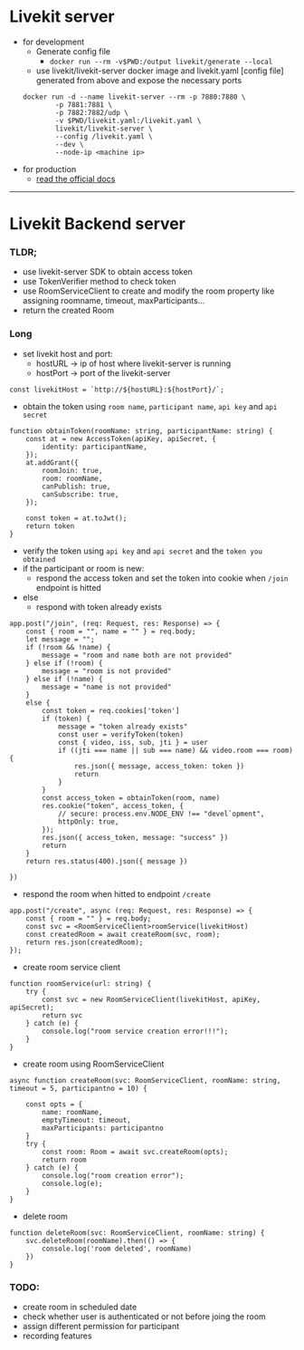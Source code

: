 # Livekit server
- for development
  - Generate config file
    - `docker run --rm -v$PWD:/output livekit/generate --local
`
  - use livekit/livekit-server docker image and livekit.yaml [config file] generated from above and expose the necessary ports
  ```
  docker run -d --name livekit-server --rm -p 7880:7880 \
          -p 7881:7881 \
          -p 7882:7882/udp \
          -v $PWD/livekit.yaml:/livekit.yaml \
          livekit/livekit-server \
          --config /livekit.yaml \
          --dev \
          --node-ip <machine ip>
  ```
- for production
  - [read the official docs](https://docs.livekit.io/deploy)

---
# Livekit Backend server
### TLDR;
- use livekit-server SDK to obtain access token
- use TokenVerifier method to check token
- use RoomServiceClient to create and modify the room property like assigning roomname, timeout, maxParticipants...
- return the created Room

### Long
- set livekit host and port:
  - hostURL -> ip of host where livekit-server is running
  - hostPort -> port of the livekit-server
```
const livekitHost = `http://${hostURL}:${hostPort}/`;
```
- obtain the token using `room name`, `participant name`, `api key` and `api secret`
```
function obtainToken(roomName: string, participantName: string) {
    const at = new AccessToken(apiKey, apiSecret, {
        identity: participantName,
    });
    at.addGrant({
        roomJoin: true,
        room: roomName,
        canPublish: true,
        canSubscribe: true,
    });

    const token = at.toJwt();
    return token
}
```
- verify the token using `api key` and `api secret` and the `token you obtained`
- if the participant or room is new:
  - respond the access token and set the token into cookie when `/join` endpoint is hitted 
- else
  - respond with token already exists
```
app.post("/join", (req: Request, res: Response) => {
    const { room = "", name = "" } = req.body;
    let message = "";
    if (!room && !name) {
        message = "room and name both are not provided"
    } else if (!room) {
        message = "room is not provided"
    } else if (!name) {
        message = "name is not provided"
    }
    else {
        const token = req.cookies['token']
        if (token) {
            message = "token already exists"
            const user = verifyToken(token)
            const { video, iss, sub, jti } = user
            if ((jti === name || sub === name) && video.room === room) {
                res.json({ message, access_token: token })
                return
            }
        }
        const access_token = obtainToken(room, name)
        res.cookie("token", access_token, {
            // secure: process.env.NODE_ENV !== "devel`opment",
            httpOnly: true,
        });
        res.json({ access_token, message: "success" })
        return
    }
    return res.status(400).json({ message })

})
``` 
- respond the room when hitted to endpoint `/create`
```
app.post("/create", async (req: Request, res: Response) => {
    const { room = "" } = req.body;
    const svc = <RoomServiceClient>roomService(livekitHost)
    const createdRoom = await createRoom(svc, room);
    return res.json(createdRoom);
});
```
-  create room service client
```
function roomService(url: string) {
    try {
        const svc = new RoomServiceClient(livekitHost, apiKey, apiSecret);
        return svc
    } catch (e) {
        console.log("room service creation error!!!");
    }
}
```

- create room using RoomServiceClient
```
async function createRoom(svc: RoomServiceClient, roomName: string, timeout = 5, participantno = 10) {

    const opts = {
        name: roomName,
        emptyTimeout: timeout,
        maxParticipants: participantno
    }
    try {
        const room: Room = await svc.createRoom(opts);
        return room
    } catch (e) {
        console.log("room creation error");
        console.log(e);
    }
}
```

- delete room
```
function deleteRoom(svc: RoomServiceClient, roomName: string) {
    svc.deleteRoom(roomName).then(() => {
        console.log('room deleted', roomName)
    })
}
```

### TODO:
- create room in scheduled date
- check whether user is authenticated or not before joing the room
- assign different permission for participant
- recording features